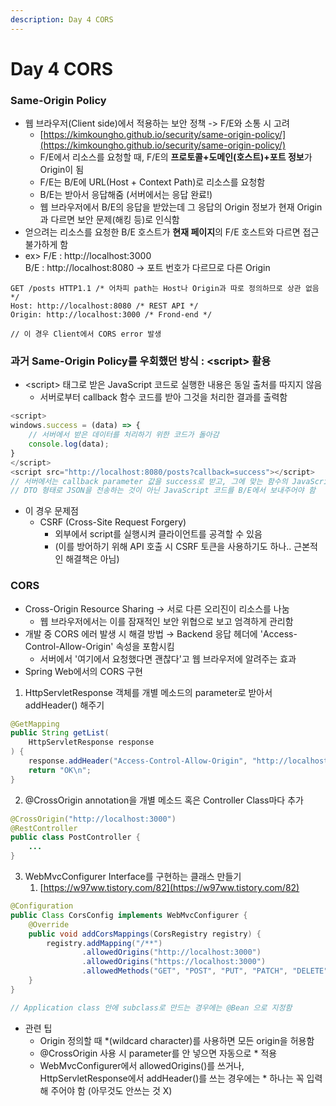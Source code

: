 ```yaml
---
description: Day 4 CORS
---
```


# Day 4 CORS

### Same-Origin Policy

* 웹 브라우저(Client side)에서 적용하는 보안 정책 -> F/E와 소통 시 고려
  * [https://kimkoungho.github.io/security/same-origin-policy/](https://kimkoungho.github.io/security/same-origin-policy/)
  * F/E에서 리소스를 요청할 때, F/E의 **프로토콜+도메인(호스트)+포트 정보**가 Origin이 됨
  * F/E는 B/E에 URL(Host + Context Path)로 리소스를 요청함
  * B/E는 받아서 응답해줌 (서버에서는 응답 완료!)
  * 웹 브라우저에서 B/E의 응답을 받았는데 그 응답의 Origin 정보가 현재 Origin과 다르면 보안 문제(해킹 등)로 인식함
* 얻으려는 리소스를 요청한 B/E 호스트가 **현재 페이지**의 F/E 호스트와 다르면 접근 불가하게 함
* ex> F/E : http://localhost:3000\
  &#x20;      B/E : http://localhost:8080 -> 포트 번호가 다르므로 다른 Origin

```
GET /posts HTTP1.1 /* 어차피 path는 Host나 Origin과 따로 정의하므로 상관 없음 */
Host: http://localhost:8080 /* REST API */
Origin: http://localhost:3000 /* Frond-end */

// 이 경우 Client에서 CORS error 발생
```

### 과거 Same-Origin Policy를 우회했던 방식 : \<script> 활용

* \<script> 태그로 받은 JavaScript 코드로 실행한 내용은 동일 출처를 따지지 않음
  * 서버로부터 callback 함수 코드를 받아 그것을 처리한 결과를 출력함

```javascript
<script>
windows.success = (data) => {
    // 서버에서 받은 데이터를 처리하기 위한 코드가 돌아감
    console.log(data);
}
</script>
<script src="http://localhost:8080/posts?callback=success"></script>
// 서버에서는 callback parameter 값을 success로 받고, 그에 맞는 함수의 JavaScript 코드를 전송
// DTO 형태로 JSON을 전송하는 것이 아닌 JavaScript 코드를 B/E에서 보내주어야 함
```

* 이 경우 문제점
  * CSRF  (Cross-Site Request Forgery)
    * 외부에서 script를 실행시켜 클라이언트를 공격할 수 있음
    * (이를 방어하기 위해 API 호출 시 CSRF 토큰을 사용하기도 하나.. 근본적인 해결책은 아님)

### CORS

* Cross-Origin Resource Sharing  -> 서로 다른 오리진이 리소스를 나눔
  * 웹 브라우저에서는 이를 잠재적인 보안 위협으로 보고 엄격하게 관리함
* 개발 중 CORS 에러 발생 시 해결 방법 →  Backend 응답 헤더에 'Access-Control-Allow-Origin' 속성을 포함시킴
  * 서버에서 '여기에서 요청했다면 괜찮다'고 웹 브라우저에 알려주는 효과
* Spring Web에서의 CORS 구현

1. HttpServletResponse 객체를 개별 메소드의 parameter로 받아서 addHeader() 해주기

```java
@GetMapping
public String getList(
    HttpServletResponse response
) {
    response.addHeader("Access-Control-Allow-Origin", "http://localhost:3000")
    return "OK\n";
}
```

2. @CrossOrigin annotation을 개별 메소드 혹은 Controller Class마다 추가

```java
@CrossOrigin("http://localhost:3000")
@RestController
public class PostController {
    ...
} 
```

3. WebMvcConfigurer Interface를 구현하는 클래스 만들기
   1. [https://w97ww.tistory.com/82](https://w97ww.tistory.com/82)

```java
@Configuration
public Class CorsConfig implements WebMvcConfigurer {
    @Override
    public void addCorsMappings(CorsRegistry registry) {
        registry.addMapping("/**")
                .allowedOrigins("http://localhost:3000")
                .allowedOrigins("https://localhost:3000")
                .allowedMethods("GET", "POST", "PUT", "PATCH", "DELETE", "OPTIONS");
    }
}

// Application class 안에 subclass로 만드는 경우에는 @Bean 으로 지정함
```

* 관련 팁
  * Origin 정의할 때 \*(wildcard character)를 사용하면 모든 origin을 허용함
  * @CrossOrigin 사용 시 parameter를 안 넣으면 자동으로 \* 적용
  * WebMvcConfigurer에서 allowedOrigins()를 쓰거나, HttpServletResponse에서 addHeader()를 쓰는 경우에는 \* 하나는 꼭 입력해 주어야 함 (아무것도 안쓰는 것 X)
